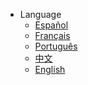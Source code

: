 <!-- _navbar.md -->
* Language
  * [Español](/es-la/)
  * [Français](/fr-fr/)
  * [Português](/pt-br/)
  * [中文](/zh-cn/)
  * [English](/)

